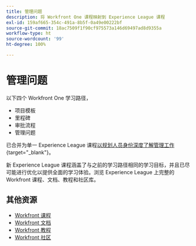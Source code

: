 ```yaml
---
title: 管理问题
description: 将 Workfront One 课程映射到 Experience League 课程
exl-id: 159af665-354c-491a-8b5f-0a49e00222bf
source-git-commit: 18ac7509f1f90cf975573a146d69497ad8d9355a
workflow-type: ht
source-wordcount: '99'
ht-degree: 100%

---
```


# 管理问题

以下四个 Workfront One 学习路径，

* 项目模板
* 里程碑
* 审批流程
* 管理问题

已合并为单一 Experience League 课程[以规划人员身份深度了解管理工作](https://experienceleague.adobe.com/?recommended=Workfront-U-1-2022.3.planners){target="_blank"}。

新 Experience League 课程涵盖了与之前的学习路径相同的学习目标，并且已尽可能进行优化以提供全面的学习体验。浏览 Experience League 上完整的 Workfront 课程、文档、教程和社区库。

## 其他资源

* [Workfront 课程](https://experienceleague.adobe.com/?lang=en&amp;Solution=Workfront#courses)
* [Workfront 文档](https://experienceleague.adobe.com/docs/workfront.html)
* [Workfront 教程](https://experienceleague.adobe.com/docs/workfront-learn/tutorials-workfront/home.html)
* [Workfront 社区](https://experienceleaguecommunities.adobe.com/t5/workfront/ct-p/workfront)
